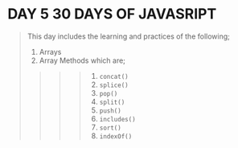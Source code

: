 # DAY 5 30 DAYS OF JAVASRIPT

>This day includes the learning and practices of the following;
>
>1. Arrays
>2. Array Methods which are;
>
>>>>1. `concat()`
>>>>2. `splice()`
>>>>3. `pop()`
>>>>4. `split()`
>>>>5. `push()`
>>>>6. `includes()`
>>>>7. `sort()`
>>>>8. `indexOf()`
